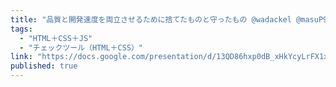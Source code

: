 ```yaml
---
title: "品質と開発速度を両立させるために捨てたものと守ったもの @wadackel @masuP9"
tags:
  - "HTML＋CSS＋JS"
  - "チェックツール（HTML＋CSS）"
link: "https://docs.google.com/presentation/d/13QD86hxp0dB_xHkYcyLrFX1xNt0Vg4wsqIo8yeBQmFs/edit"
published: true
---
```

